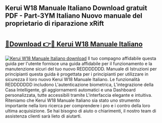 ## Kerui W18 Manuale Italiano Download gratuit PDF - Part-3YM Italiano Nuovo manuale del proprietario di riparazione xRift

# <h2><a href="http://df9zmm7.blite.top/?on=Kerui+W18+Manuale+Italiano">🔗Download 👉🔴 Kerui W18 Manuale Italiano</a></h2>

[![Kerui W18 Manuale Italiano download](https://i.imgur.com/lujVjoI.png)](http://df9zmm7.blite.top/?on=Kerui+W18+Manuale+Italiano)
Il tuo compagno affidabile questa guida per l'utente fornisce una guida affidabile per il funzionamento e la manutenzione sicuri del tuo nuovo REDDDDDDD. Manuale di Istruzioni per principianti questa guida è progettata per i principianti per utilizzare in sicurezza il loro nuovo Kerui W18 Manuale Italiano. Le funzionalità REDDDDDDD includono L'autenticazione biometrica, L'integrazione della Casa Intelligente, gli aggiornamenti automatici e una Dashboard personalizzata, tutte accessibili tramite L'interfaccia elegante e intuitiva. Riteniamo che Kerui W18 Manuale Italiano sia stato uno strumento importante nella loro ricerca per comprendere i pro e i contro della loro ultima acquisizione. Se hai bisogno di aiuto o chiarimenti, il nostro team di assistenza clienti sarà lieto di aiutarti.
